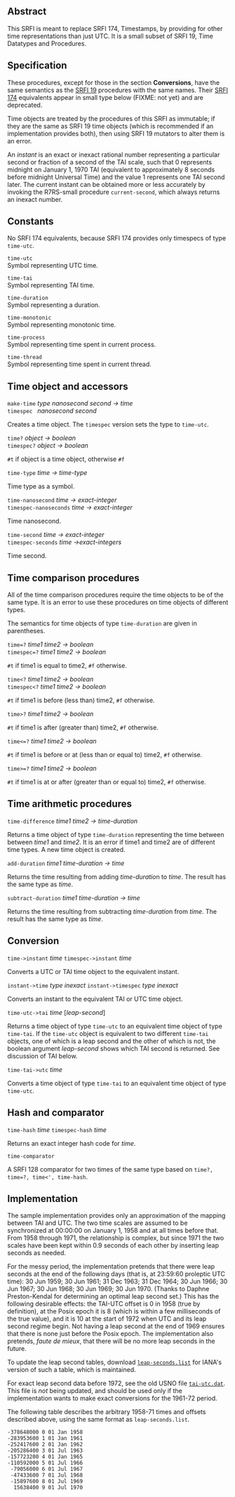 ## Abstract

This SRFI is meant to replace SRFI 174, Timestamps, by providing for
other time representations than just UTC.  It is a small subset
of SRFI 19, Time Datatypes and Procedures.

## Specification

These procedures, except for those in the section **Conversions**,
have the same semantics as the
[SRFI 19](https://srfi.schemers.org/srfi-19/srfi-19.html)
procedures with the same names.
Their [SRFI 174](https://srfi.schemers.org/srfi-174/srfi-174.html)
equivalents appear in small type below (FIXME: not yet)
and are deprecated.

Time objects are treated by the procedures of this SRFI as immutable;
if they are the same as SRFI 19 time objects (which is recommended
if an implementation provides both), then using SRFI 19
mutators to alter them is an error.

An *instant* is an exact
or inexact rational number representing
a particular second or fraction of a second
of the TAI scale, such that 0 represents midnight on January 1, 1970 TAI
(equivalent to approximately 8 seconds before midnight Universal Time)
and the value 1 represents one TAI second later.
The current instant can be obtained more or less accurately
by invoking the R7RS-small procedure `current-second`,
which always returns an inexact number.

## Constants

No SRFI 174 equivalents, because SRFI 174 provides only timespecs
of type `time-utc`.

`time-utc`  
Symbol representing UTC time.

`time-tai`  
Symbol representing TAI time.

`time-duration`  
Symbol representing a duration.

`time-monotonic`  
Symbol representing monotonic time.

`time-process`  
Symbol representing time spent in current process.

`time-thread`  
Symbol representing time spent in current thread.


## Time object and accessors

`make-time` *type nanosecond second -> time*  
`timespec ` *nanosecond second*

Creates a time object.
The `timespec` version sets the type to `time-utc`.

`time?` *object -> boolean*  
`timespec?` *object -> boolean*

`#t` if object is a time object, otherwise `#f`

`time-type` *time -> time-type*

Time type as a symbol.

`time-nanosecond` *time -> exact-integer*  
`timespec-nanoseconds` *time -> exact-integer*

Time nanosecond.

`time-second` *time -> exact-integer*  
`timespec-seconds` *time ->exact-integers*

Time second.

## Time comparison procedures

All of the time comparison procedures require the time objects to be of the same type.
It is an error to use these procedures on time objects of different types.

The semantics for time objects of type `time-duration` are given in parentheses.

`time=?` *time1 time2 -> boolean*  
`timespec=?` *time1 time2 -> boolean*

`#t` if time1 is equal to time2, `#f` otherwise.

`time<?` *time1 time2 -> boolean*  
`timespec<?` *time1 time2 -> boolean*

`#t` if time1 is before (less than) time2, `#f` otherwise.

`time>?` *time1 time2 -> boolean*  

`#t` if time1 is after (greater than) time2, `#f` otherwise.

`time<=?` *time1 time2 -> boolean*  

`#t` if time1 is before or at (less than or equal to) time2, `#f` otherwise.

`time>=?` *time1 time2 -> boolean*  

`#t` if time1 is at or after (greater than or equal to) time2, `#f` otherwise.

## Time arithmetic procedures

`time-difference` *time1 time2 -> time-duration*

Returns a time object of type `time-duration` representing the time between
between *time1* and *time2*.
It is an error if time1 and time2 are of different time types. A new time object is created.

`add-duration` *time1 time-duration -> time*

Returns the time resulting from adding *time-duratio*n to *time*.
The result has the same type as *time*.

`subtract-duration` *time1 time-duration -> time*

Returns the time resulting from subtracting *time-duratio*n from *time*.
The result has the same type as *time*.

## Conversion

`time->instant` *time*
`timespec->instant` *time*

Converts a UTC or TAI time object to the equivalent instant.

`instant->time` *type inexact*
`instant->timespec` *type inexact*

Converts an instant to the equivalent TAI or UTC time object.

`time-utc->tai` *time* [*leap-second*]

Returns a time object of type `time-utc` to an equivalent time object
of type `time-tai`.  If the `time-utc` object is equivalent
to two different `time-tai` objects, one of which is a leap second and
the other of which is not, the boolean argument *leap-second* shows
which TAI second is returned.
See discussion of TAI below.

`time-tai->utc` *time*

Converts a time object of type `time-tai` to an equivalent time object
of type `time-utc`.

## Hash and comparator

`time-hash` *time*
`timespec-hash` *time*

Returns an exact integer hash code for *time*.

`time-comparator`  

A SRFI 128 comparator for two times of the same type
based on `time?, time=?, time<', time-hash`.

## Implementation

The sample implementation provides
only an approximation of the mapping between TAI
and UTC.  The two time scales are assumed to be synchronized at 00:00:00
on January 1, 1958 and at all times before that.  From 1958 through 1971,
the relationship is complex, but since 1971 the two scales have been kept
within 0.9 seconds of each other by inserting leap seconds as needed.

For the messy period, the implementation pretends that there were leap seconds
at the end of the following days (that is, at 23:59:60 proleptic UTC time):
30 Jun 1959; 30 Jun 1961; 31 Dec 1963; 31 Dec 1964; 30 Jun 1966;
30 Jun 1967; 30 Jun 1968; 30 Jun 1969; 30 Jun 1970.
(Thanks to Daphne Preston-Kendal for determining an optimal leap second set.)
This has the following desirable effects: the TAI-UTC offset is 0 in 1958
(true by definition), at the Posix epoch it is 8
(which is within a few milliseconds of the true value),
and it is 10 at the start of 1972 when UTC and its leap second regime
begin.  Not having a leap second at the end of 1969 ensures that there is none
just before the Posix epoch.  The implementation also pretends,
*faute de mieux*, that there will be no more leap seconds in the future.

To update the leap second tables, download
[`leap-seconds.list`](https://www.ietf.org/timezones/data/leap-seconds.list)
for IANA's version of such a table, which is maintained.

For exact leap second data before 1972, see the old USNO file
[`tai-utc.dat`](http://web.archive.org/web/20191022082231/http://maia.usno.navy.mil/ser7/tai-utc.dat).
This file is *not* being updated, and should be used only if the
implementation wants to make exact conversions for the 1961-72 period.

The following table describes the arbitrary 1958-71 times and offsets
described above, using the same format as `leap-seconds.list`.

```
-378648000 0 01 Jan 1958
-283953600 1 01 Jan 1961
-252417600 2 01 Jan 1962
-205286400 3 01 Jul 1963
-157723200 4 01 Jan 1965
-110592000 5 01 Jul 1966
 -79056000 6 01 Jul 1967
 -47433600 7 01 Jul 1968
 -15897600 8 01 Jul 1969
  15638400 9 01 Jul 1970
```
